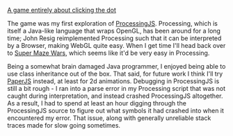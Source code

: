 [A game entirely about clicking the dot](/tracetrace)

The game was my first exploration of [ProcessingJS](http://processingjs.org/). Processing, which is itself a Java-like language that wraps OpenGL, has been around for a long time; John Resig reimplemented Processing such that it can be interpreted by a Browser, making WebGL quite easy. When I get time I'll head back over to [Super Maze Wars](/supermazewars), which seems like it'd be very easy in Processing.

Being a somewhat brain damaged Java programmer, I enjoyed being able to use class inheritance out of the box. That said, for future work I think I'll try [PaperJS](http://paperjs.org/) instead, at least for 2d animations. Debugging in ProcessingJS is still a bit rough - I ran into a parse error in my Processing script that was not caught during interpretation, and instead crashed ProcessingJS altogether. As a result, I had to spend at least an hour digging through the ProcessingJS source to figure out what symbols it had crashed into when it encountered my error. That issue, along with generally unreliable stack traces made for slow going sometimes.
